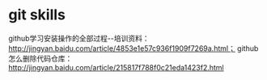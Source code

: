 # git skills
github学习安装操作的全部过程--培训资料：http://jingyan.baidu.com/article/4853e1e57c936f1909f7269a.html；
github怎么删除代码仓库：http://jingyan.baidu.com/article/215817f788f0c21eda1423f2.html

